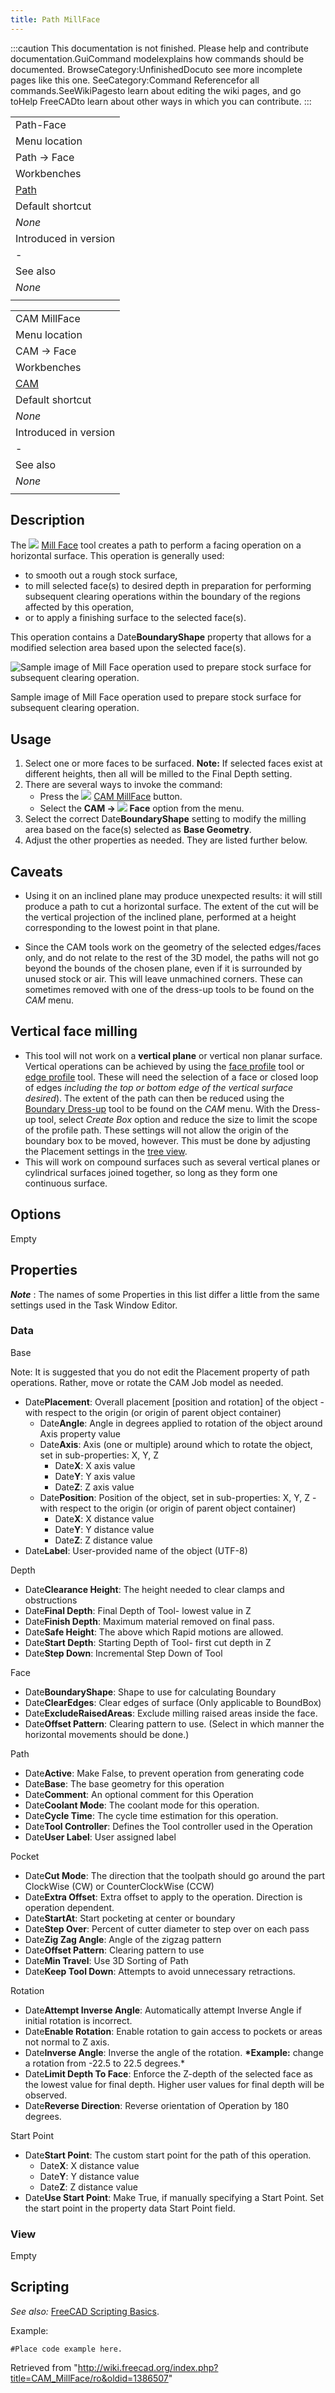 ```yaml
---
title: Path MillFace
---
```


:::caution
This documentation is not finished. Please help and contribute documentation.GuiCommand modelexplains how commands should be documented. BrowseCategory:UnfinishedDocuto see more incomplete pages like this one. SeeCategory:Command Referencefor all commands.SeeWikiPagesto learn about editing the wiki pages, and go toHelp FreeCADto learn about other ways in which you can contribute.
:::

|                                          |
| ---------------------------------------- |
| Path-Face                                |
| Menu location                            |
| Path → Face                              |
| Workbenches                              |
| [Path](/Path_Workbench "Path Workbench") |
| Default shortcut                         |
| _None_                                   |
| Introduced in version                    |
| -                                        |
| See also                                 |
| _None_                                   |
|                                          |

|                                       |
| ------------------------------------- |
| CAM MillFace                          |
| Menu location                         |
| CAM → Face                            |
| Workbenches                           |
| [CAM](/CAM_Workbench "CAM Workbench") |
| Default shortcut                      |
| _None_                                |
| Introduced in version                 |
| -                                     |
| See also                              |
| _None_                                |
|                                       |

## Description

The ![](/images/CAM_MillFace.svg) [Mill Face](/CAM_MillFace "CAM MillFace") tool creates a path to perform a facing operation on a horizontal surface. This operation is generally used:

- to smooth out a rough stock surface,
- to mill selected face(s) to desired depth in preparation for performing subsequent clearing operations within the boundary of the regions affected by this operation,
- or to apply a finishing surface to the selected face(s).

This operation contains a Date**BoundaryShape** property that allows for a modified selection area based upon the selected face(s).

![Sample image of Mill Face operation used to prepare stock surface for subsequent clearing operation.](/images/MillFace_Sample.png)

Sample image of Mill Face operation used to prepare stock surface for subsequent clearing operation.

## Usage

1. Select one or more faces to be surfaced. **Note:** If selected faces exist at different heights, then all will be milled to the Final Depth setting.
2. There are several ways to invoke the command:
   - Press the ![](/images/CAM_MillFace.svg) [CAM MillFace](/CAM_MillFace "CAM MillFace") button.
   - Select the **CAM → ![](/images/CAM_MillFace.svg) Face** option from the menu.
3. Select the correct Date**BoundaryShape** setting to modify the milling area based on the face(s) selected as **Base Geometry**.
4. Adjust the other properties as needed. They are listed further below.

## Caveats

- Using it on an inclined plane may produce unexpected results: it will still produce a path to cut a horizontal surface. The extent of the cut will be the vertical projection of the inclined plane, performed at a height corresponding to the lowest point in that plane.

- Since the CAM tools work on the geometry of the selected edges/faces only, and do not relate to the rest of the 3D model, the paths will not go beyond the bounds of the chosen plane, even if it is surrounded by unused stock or air. This will leave unmachined corners. These can sometimes removed with one of the dress-up tools to be found on the _CAM_ menu.

## Vertical face milling

- This tool will not work on a **vertical plane** or vertical non planar surface. Vertical operations can be achieved by using the [face profile](/CAM_Profile "CAM Profile") tool or [edge profile](/CAM_Profile "CAM Profile") tool. These will need the selection of a face or closed loop of edges _including the top or bottom edge of the vertical surface desired_). The extent of the path can then be reduced using the [Boundary Dress-up](/CAM_DressupPathBoundary "CAM DressupPathBoundary") tool to be found on the _CAM_ menu. With the Dress-up tool, select _Create Box_ option and reduce the size to limit the scope of the profile path. These settings will not allow the origin of the boundary box to be moved, however. This must be done by adjusting the Placement settings in the [tree view](/Tree_view "Tree view").
- This will work on compound surfaces such as several vertical planes or cylindrical surfaces joined together, so long as they form one continuous surface.

## Options

Empty

## Properties

**_Note_** : The names of some Properties in this list differ a little from the same settings used in the Task Window Editor.

### Data

Base

Note: It is suggested that you do not edit the Placement property of path operations. Rather, move or rotate the CAM Job model as needed.

- Date**Placement**: Overall placement [position and rotation] of the object - with respect to the origin (or origin of parent object container)
  - Date**Angle**: Angle in degrees applied to rotation of the object around Axis property value
  - Date**Axis**: Axis (one or multiple) around which to rotate the object, set in sub-properties: X, Y, Z
    - Date**X**: X axis value
    - Date**Y**: Y axis value
    - Date**Z**: Z axis value
  - Date**Position**: Position of the object, set in sub-properties: X, Y, Z - with respect to the origin (or origin of parent object container)
    - Date**X**: X distance value
    - Date**Y**: Y distance value
    - Date**Z**: Z distance value
- Date**Label**: User-provided name of the object (UTF-8)

Depth

- Date**Clearance Height**: The height needed to clear clamps and obstructions
- Date**Final Depth**: Final Depth of Tool- lowest value in Z
- Date**Finish Depth**: Maximum material removed on final pass.
- Date**Safe Height**: The above which Rapid motions are allowed.
- Date**Start Depth**: Starting Depth of Tool- first cut depth in Z
- Date**Step Down**: Incremental Step Down of Tool

Face

- Date**BoundaryShape**: Shape to use for calculating Boundary
- Date**ClearEdges**: Clear edges of surface (Only applicable to BoundBox)
- Date**ExcludeRaisedAreas**: Exclude milling raised areas inside the face.
- Date**Offset Pattern**: Clearing pattern to use. (Select in which manner the horizontal movements should be done.)

Path

- Date**Active**: Make False, to prevent operation from generating code
- Date**Base**: The base geometry for this operation
- Date**Comment**: An optional comment for this Operation
- Date**Coolant Mode**: The coolant mode for this operation.
- Date**Cycle Time**: The cycle time estimation for this operation.
- Date**Tool Controller**: Defines the Tool controller used in the Operation
- Date**User Label**: User assigned label

Pocket

- Date**Cut Mode**: The direction that the toolpath should go around the part ClockWise (CW) or CounterClockWise (CCW)
- Date**Extra Offset**: Extra offset to apply to the operation. Direction is operation dependent.
- Date**StartAt**: Start pocketing at center or boundary
- Date**Step Over**: Percent of cutter diameter to step over on each pass
- Date**Zig Zag Angle**: Angle of the zigzag pattern
- Date**Offset Pattern**: Clearing pattern to use
- Date**Min Travel**: Use 3D Sorting of Path
- Date**Keep Tool Down**: Attempts to avoid unnecessary retractions.

Rotation

- Date**Attempt Inverse Angle**: Automatically attempt Inverse Angle if initial rotation is incorrect.
- Date**Enable Rotation**: Enable rotation to gain access to pockets or areas not normal to Z axis.
- Date**Inverse Angle**: Inverse the angle of the rotation. **\*Example:** change a rotation from -22.5 to 22.5 degrees.\*
- Date**Limit Depth To Face**: Enforce the Z-depth of the selected face as the lowest value for final depth. Higher user values for final depth will be observed.
- Date**Reverse Direction**: Reverse orientation of Operation by 180 degrees.

Start Point

- Date**Start Point**: The custom start point for the path of this operation.
  - Date**X**: X distance value
  - Date**Y**: Y distance value
  - Date**Z**: Z distance value
- Date**Use Start Point**: Make True, if manually specifying a Start Point. Set the start point in the property data Start Point field.

### View

Empty

## Scripting

_See also:_ [FreeCAD Scripting Basics](/FreeCAD_Scripting_Basics "FreeCAD Scripting Basics").

Example:

```
#Place code example here.

```

Retrieved from "<http://wiki.freecad.org/index.php?title=CAM_MillFace/ro&oldid=1386507>"
